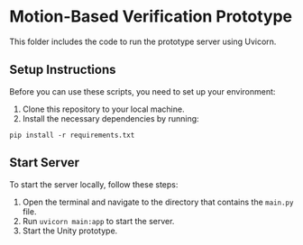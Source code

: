 # Motion-Based Verification Prototype
This folder includes the code to run the prototype server using Uvicorn.


## Setup Instructions
Before you can use these scripts, you need to set up your environment:

1. Clone this repository to your local machine.
2. Install the necessary dependencies by running:

```shell
pip install -r requirements.txt
```


## Start Server
To start the server locally, follow these steps:

1. Open the terminal and navigate to the directory that contains the `main.py` file.
2. Run `uvicorn main:app` to start the server.
3. Start the Unity prototype.
